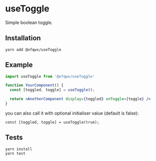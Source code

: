 # useToggle

Simple boolean toggle.

## Installation

```
yarn add @ofqwx/useToggle
```

## Example

```jsx
import useToggle from '@ofqwx/useToggle'

function YourComponent() {
  const [toggled, toggle] = useToggle();

  return <AnotherComponent display={toggled} onToggle={toggle} />
}
```

you can also call it with optional initialiser value (default is false):

```
const [toggled, toggle] = useToggle(true);
```

## Tests

```
yarn install
yarn test
```